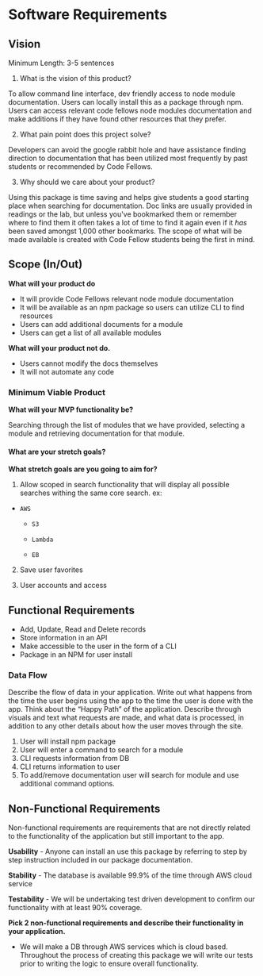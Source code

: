 # Software Requirements

## Vision

Minimum Length: 3-5 sentences
1. What is the vision of this product?

To allow command line interface, dev friendly access to node module documentation. Users can locally install this as a package through npm. Users can access relevant code fellows node modules documentation and make additions if they have found other resources that they prefer.

2. What pain point does this project solve?

Developers can avoid the google rabbit hole and have assistance finding direction to documentation that has been utilized most frequently by past students or recommended by Code Fellows.


3. Why should we care about your product?

Using this package is time saving and helps give students a good starting place when searching for documentation. Doc links are usually provided in readings or the lab, but unless you've bookmarked them or remember where to find them it often takes a lot of time to find it again even if it *has* been saved amongst 1,000 other bookmarks. The scope of what will be made available is created with Code Fellow students being the first in mind. 

## Scope (In/Out)
**What will your product do**
 - It will provide Code Fellows relevant node module documentation
 - It will be available as an npm package so users can utilize CLI to find resources
 - Users can add additional documents for a module
 - Users can get a list of all available modules

**What will your product not do.**

- Users cannot modify the docs themselves
- It will not automate any code 

### Minimum Viable Product

**What will your MVP functionality be?**

Searching through the list of modules that we have provided, selecting a module and retrieving documentation for that module.

#### What are your stretch goals?

**What stretch goals are you going to aim for?**

1. Allow scoped in search functionality that will display all possible searches withing the same core search.
ex:

- `AWS`
  
  -  `S3`
  
  -  `Lambda`
  
  -   `EB`

2. Save user favorites

3. User accounts and access


## Functional Requirements

- Add, Update, Read and Delete records
- Store information in an API
- Make accessible to the user in the form of a CLI
- Package in an NPM for user install


### Data Flow
Describe the flow of data in your application. Write out what happens from the time the user begins using the app to the time the user is done with the app. Think about the “Happy Path” of the application. Describe through visuals and text what requests are made, and what data is processed, in addition to any other details about how the user moves through the site.

1. User will install npm package
2. User will enter a command to search for a module
3. CLI requests information from DB
4. CLI returns information to user
5. To add/remove documentation user will search for module and use additional command options.


## Non-Functional Requirements
Non-functional requirements are requirements that are not directly related to the functionality of the application but still important to the app.

**Usability** - Anyone can install an use this package by referring to step by step instruction included in our package documentation.

**Stability** - The database is available 99.9% of the time through AWS cloud service


**Testability** -  We will be undertaking test driven development to confirm our functionality with at least 90% coverage.


**Pick 2 non-functional requirements and describe their functionality in your application.** 


- We will make a DB through AWS services which is cloud based. Throughout the process of creating this package we will write our tests prior to writing the logic to ensure overall functionality.





